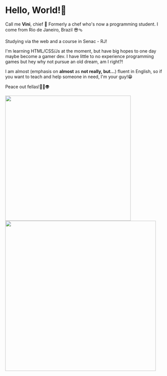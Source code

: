 # Hello, World!👋

Call me **Vini**, chief 🫡
Formerly a chef who's now a programming student. I come from Rio de Janeiro, Brazil 😎🩴

Studying via the web and a course in Senac - RJ!

I'm learning HTML/CSS/Js at the moment, but have big hopes to one day maybe become a gamer dev.
I have little to no experience programming games but hey why not pursue an old dream, am I right?! 

I am almost (emphasis on **almost** as **not really, but...**) fluent in English, so if you want to teach and help someone in need, I'm your guy!😁

Peace out fellas!✌🏻👽

<a href="https://github.com/zoomviex">
  <img width="400em" src="https://github-readme-stats.vercel.app/api?username=zoomviex&count_private=true&theme=radical&show_icons=true" />
  <img width="480em"src="https://github-readme-stats.vercel.app/api/top-langs/?username=zoomviex&theme=radical&layout=compact" />
</a>
